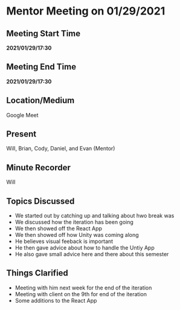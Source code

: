 # Mentor Meeting on 01/29/2021

## Meeting Start Time

**2021/01/29/17:30**

## Meeting End Time

**2021/01/29/17:30**

## Location/Medium

Google Meet

## Present

Will, Brian, Cody, Daniel, and Evan (Mentor)

## Minute Recorder

Will

## Topics Discussed

- We started out by catching up and talking about hwo break was
- We discussed how the iteration has been going
- We then showed off the React App
- We then showed off how Unity was coming along
- He believes visual feeback is important
- He then gave advice about how to handle the Untiy App
- He also gave small advice here and there about this semester

## Things Clarified

- Meeting with him next week for the end of the iteration
- Meeting with client on the 9th for end of the iteration
- Some additions to the React App
